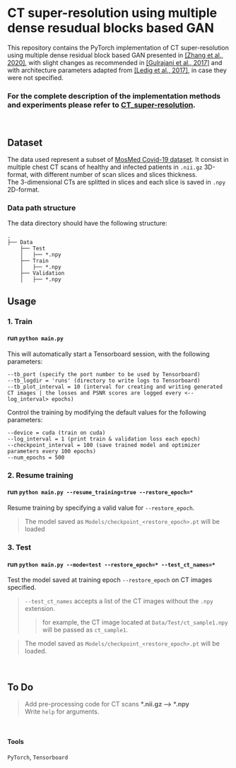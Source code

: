 # CT super-resolution using multiple dense resudual blocks based GAN

This repository contains the PyTorch implementation of CT super-resolution using multiple dense residual block based GAN presented in [[Zhang et al., 2020]](https://link.springer.com/article/10.1007/s11760-020-01790-5), with slight changes as recommended in [[Gulrajani et al., 2017]](https://arxiv.org/abs/1704.00028) and with architecture parameters adapted from [[Ledig et al., 2017]](https://arxiv.org/abs/1609.04802), in case they were not specified.

### For the complete description of the implementation methods and experiments please refer to [CT_super-resolution](https://gloria-m.github.io/super_resolution.html).  

<br/>  

## Dataset

The data used represent a subset of [MosMed Covid-19 dataset](https://journals.eco-vector.com/DD/article/view/46826). It consist in multiple chest CT scans of healthy and infected patients in `.nii.gz` 3D-format, with different number of scan slices and slices thickness.  
The 3-dimensional CTs are splitted in slices and each slice is saved in `.npy` 2D-format.

### Data path structure

The data directory should have the following structure:
```
.
├── Data
    ├── Test
    │   ├── *.npy
    ├── Train
    │   ├── *.npy
    ├── Validation
    │   ├── *.npy
```  

## Usage

### 1. Train

#### run `python main.py`  

This will automatically start a Tensorboard session, with the following parameters:  
```
--tb_port (specify the port number to be used by Tensorboard) 
--tb_logdir = 'runs' (directory to write logs to Tensorboard)  
--tb_plot_interval = 10 (interval for creating and writing generated CT images | the losses and PSNR scores are logged every <--log_interval> epochs)
```  

Control the training by modifying the default values for the following parameters:
```
--device = cuda (train on cuda)  
--log_interval = 1 (print train & validation loss each epoch)
--checkpoint_interval = 100 (save trained model and optimizer parameters every 100 epochs)
--num_epochs = 500
```

### 2. Resume training

#### run `python main.py --resume_training=true --restore_epoch=*`  
Resume training by specifying a valid value for `--restore_epoch`.  
> The model saved as `Models/checkpoint_<restore_epoch>.pt` will be loaded

### 3. Test

#### run `python main.py --mode=test --restore_epoch=* --test_ct_names=*`  
Test the model saved at training epoch `--restore_epoch` on CT images specified.
> `--test_ct_names` accepts a list of the CT images without the `.npy` extension.
> > for example, the CT image located at `Data/Test/ct_sample1.npy` will be passed as `ct_sample1`.  

> The model saved as `Models/checkpoint_<restore_epoch>.pt` will be loaded.

<br/>  

## To Do

> Add pre-processing code for CT scans __*.nii.gz  --> *.npy__  
> Write `help` for arguments.  

<br/>  

#### **Tools**  
`PyTorch`, `Tensorboard`
